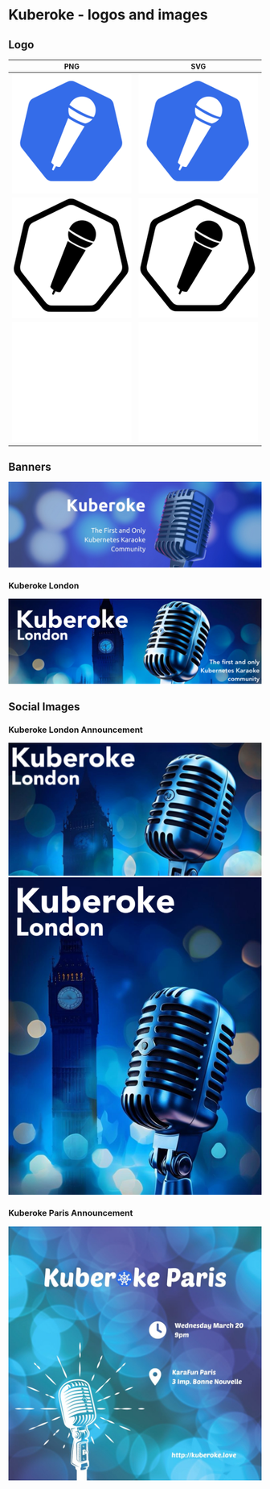 # Kuberoke - logos and images

## Logo

| PNG | SVG |
| --- | --- |
| ![](./logos/Kuberoke.png) | ![](./logos/Kuberoke.svg) |
| ![](./logos/Kuberoke-Monochrome-Black.png) | ![](./logos/Kuberoke-Monochrome-Black.svg) |
| ![](./logos/Kuberoke-Monochrome-White.png) | ![](./logos/Kuberoke-Monochrome-White.svg) |

## Banners

![](./banners/Kuberoke-Banner.jpg)

### Kuberoke London

![](./banners/Kuberoke-Banner-London.png)

## Social Images

### Kuberoke London Announcement

![](./social/Kuberoke-London-Bluesky.png)
![](./social/Kuberoke-London-Instagram.png)

### Kuberoke Paris Announcement

![](./social/kuberoke-paris.jpg)
